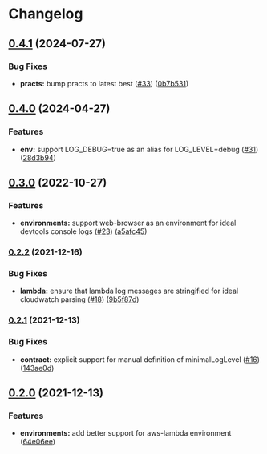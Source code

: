 # Changelog

## [0.4.1](https://github.com/ehmpathy/simple-leveled-log-methods/compare/v0.4.0...v0.4.1) (2024-07-27)


### Bug Fixes

* **practs:** bump practs to latest best ([#33](https://github.com/ehmpathy/simple-leveled-log-methods/issues/33)) ([0b7b531](https://github.com/ehmpathy/simple-leveled-log-methods/commit/0b7b531900c6ef2495820e606ffe27531ab09e99))

## [0.4.0](https://www.github.com/ehmpathy/simple-leveled-log-methods/compare/v0.3.0...v0.4.0) (2024-04-27)


### Features

* **env:** support LOG_DEBUG=true as an alias for LOG_LEVEL=debug ([#31](https://www.github.com/ehmpathy/simple-leveled-log-methods/issues/31)) ([28d3b94](https://www.github.com/ehmpathy/simple-leveled-log-methods/commit/28d3b946701f74f0db9b4c236fcb4d0327189be8))

## [0.3.0](https://www.github.com/ehmpathy/simple-leveled-log-methods/compare/v0.2.2...v0.3.0) (2022-10-27)


### Features

* **environments:** support web-browser as an environment for ideal devtools console logs ([#23](https://www.github.com/ehmpathy/simple-leveled-log-methods/issues/23)) ([a5afc45](https://www.github.com/ehmpathy/simple-leveled-log-methods/commit/a5afc4531ee3ec7b06b5703851cd406d6e381f98))

### [0.2.2](https://www.github.com/uladkasach/simple-leveled-log-methods/compare/v0.2.1...v0.2.2) (2021-12-16)


### Bug Fixes

* **lambda:** ensure that lambda log messages are stringified for ideal cloudwatch parsing ([#18](https://www.github.com/uladkasach/simple-leveled-log-methods/issues/18)) ([9b5f87d](https://www.github.com/uladkasach/simple-leveled-log-methods/commit/9b5f87dc55b1c6de18e5bc9ec907f68a905e5bfa))

### [0.2.1](https://www.github.com/uladkasach/simple-leveled-log-methods/compare/v0.2.0...v0.2.1) (2021-12-13)


### Bug Fixes

* **contract:** explicit support for manual definition of minimalLogLevel ([#16](https://www.github.com/uladkasach/simple-leveled-log-methods/issues/16)) ([143ae0d](https://www.github.com/uladkasach/simple-leveled-log-methods/commit/143ae0d36865bbf60fe03707ccbb5f58390d22e5))

## [0.2.0](https://www.github.com/uladkasach/simple-leveled-log-methods/compare/v0.1.4...v0.2.0) (2021-12-13)


### Features

* **environments:** add better support for aws-lambda environment ([64e06ee](https://www.github.com/uladkasach/simple-leveled-log-methods/commit/64e06eef75ec559203d24ba218ce9b0d1c0924c2))
